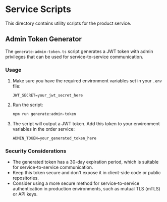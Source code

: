 # Service Scripts

This directory contains utility scripts for the product service.

## Admin Token Generator

The `generate-admin-token.ts` script generates a JWT token with admin privileges that can be used for service-to-service communication.

### Usage

1. Make sure you have the required environment variables set in your `.env` file:
   ```
   JWT_SECRET=your_jwt_secret_here
   ```

2. Run the script:
   ```bash
   npm run generate:admin-token
   ```

3. The script will output a JWT token. Add this token to your environment variables in the order service:
   ```
   ADMIN_TOKEN=your_generated_token_here
   ```

### Security Considerations

- The generated token has a 30-day expiration period, which is suitable for service-to-service communication.
- Keep this token secure and don't expose it in client-side code or public repositories.
- Consider using a more secure method for service-to-service authentication in production environments, such as mutual TLS (mTLS) or API keys. 